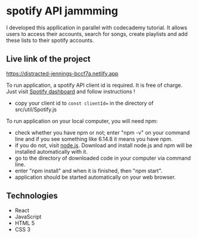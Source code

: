# spotify API jammming
I developed this appllication in parallel with codecademy tutorial. It allows users to access their accounts, search for songs, create playlists and add these lists to their spotify accounts.

## Live link of the project
https://distracted-jennings-bccf7a.netlify.app

To run application, a spotify API client id is required. It is free of charge. Just visit [Spotify dashboard](https://developer.spotify.com/dashboard/) and follow instructions !
+ copy your client id to `const clientId=` in the directory of src/util/Spotify.js

To run application on your local computer, you will need npm:
+ check whether you have npm or not; enter "npm -v" on your command line and if you see something like 6.14.8 it means you have npm.
+ if you do not, visit [node.js](https://nodejs.org/tr/download/). Download and install node.js and npm will be installed automatically with it.
+ go to the directory of downloaded code in your computer via command line.
+ enter "npm install" and when it is finished, then "npm start".
+ application should be started automatically on your web browser.

## Technologies
* React
* JavaScript
* HTML 5
* CSS 3
